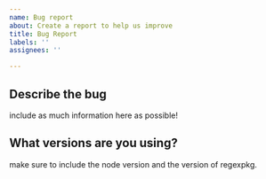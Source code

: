 ```yaml
---
name: Bug report
about: Create a report to help us improve
title: Bug Report
labels: ''
assignees: ''

---
```


## Describe the bug
include as much information here as possible!

## What versions are you using?
make sure to include the node version and the version of regexpkg.
